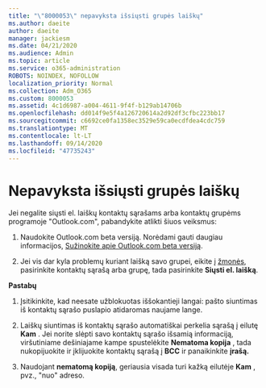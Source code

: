 ```yaml
---
title: "\"8000053\" nepavyksta išsiųsti grupės laiškų"
ms.author: daeite
author: daeite
manager: jackiesm
ms.date: 04/21/2020
ms.audience: Admin
ms.topic: article
ms.service: o365-administration
ROBOTS: NOINDEX, NOFOLLOW
localization_priority: Normal
ms.collection: Adm_O365
ms.custom: 8000053
ms.assetid: 4c1d6987-a004-4611-9f4f-b129ab14706b
ms.openlocfilehash: dd014f9e5f4a126720614a2d92df3cfbc223bb17
ms.sourcegitcommit: c6692ce0fa1358ec3529e59ca0ecdfdea4cdc759
ms.translationtype: MT
ms.contentlocale: lt-LT
ms.lasthandoff: 09/14/2020
ms.locfileid: "47735243"
---
```

# <a name="unable-to-send-group-emails"></a>Nepavyksta išsiųsti grupės laiškų

Jei negalite siųsti el. laiškų kontaktų sąrašams arba kontaktų grupėms programoje "Outlook.com", pabandykite atlikti šiuos veiksmus:
  
1. Naudokite Outlook.com beta versiją. Norėdami gauti daugiau informacijos, [Sužinokite apie Outlook.com beta versiją](https://support.office.com/article/e2261c7f-d413-4084-8f22-21282f42d8cf).
    
2. Jei vis dar kyla problemų kuriant laišką savo grupei, eikite į [žmonės](https://outlook.live.com/people/), pasirinkite kontaktų sąrašą arba grupę, tada pasirinkite **Siųsti el. laišką**.
    
 **Pastabų**
  
1. Įsitikinkite, kad neesate užblokuotas iššokantieji langai: pašto siuntimas iš kontaktų sąrašo puslapio atidaromas naujame lange.
    
2. Laiškų siuntimas iš kontaktų sąrašo automatiškai perkelia sąrašą į eilutę **Kam** . Jei norite slėpti savo kontaktų sąrašo išsamią informaciją, viršutiniame dešiniajame kampe spustelėkite **Nematoma kopija** , tada nukopijuokite ir įklijuokite kontaktų sąrašą į **BCC** ir panaikinkite **įrašą.** 
    
3. Naudojant **nematomą kopiją**, geriausia visada turi kažką eilutėje **Kam** , pvz., "nuo" adreso. 
    

